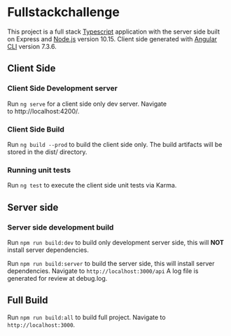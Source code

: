 # Fullstackchallenge


This project is a full stack [Typescript](https://typescriptlang.org) application with the server side built on Express and [Node.js](https://nodejs.org) version 10.15. Client side generated with [Angular CLI](https://cli.angular.io) version 7.3.6.

## Client Side

### Client Side Development server

Run `ng serve` for a client side only dev server. Navigate to http://localhost:4200/.

### Client Side Build

Run `ng build --prod` to build the client side only. The build artifacts will be stored in the dist/ directory.

### Running unit tests

Run `ng test` to execute the client side unit tests via Karma.

## Server side

### Server side development build

Run `npm run build:dev` to build only development server side, this will **NOT** install server dependencies.

Run `npm run build:server` to build the server side, this will install server dependencies. Navigate to `http://localhost:3000/api`
A log file is generated for review at debug.log.

## Full Build
Run `npm run build:all` to build full project. Navigate to `http://localhost:3000`.
